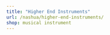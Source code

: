 ```yaml
---
title: "Higher End Instruments"
url: /nashua/higher-end-instruments/
shop: musical instrument
---
```


